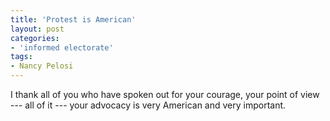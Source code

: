 ```yaml
---
title: 'Protest is American'
layout: post
categories:
- 'informed electorate'
tags:
- Nancy Pelosi
---
```


I thank all of you who have spoken out for your courage, your point of view --- all of it --- your advocacy is very American and very important.